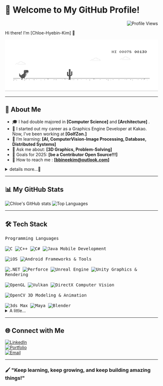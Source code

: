 <!-- 👋 Hi, I’m @Chloe-Hyebin-Kim -->
<!-- 🎓 I had double majored in architectural engineering and computer science. -->
<!-- 👀 I’m interested in 🌌 3D Graphics 👁‍🗨ComputerVision 🥼Image Processing 📐Structural Analysis 🧮Numerical Analysis -->
<!-- 💼 I started out my career as a Graphics Engine Developer at Kakao. Now, I've been working at GolfZon. -->
<!-- 📫 How to reach me 📧 Email : bbineekim@outlook.com -->

[//]: # (You must have a lf before the markdown element when inside a block for it to work: https://stackoverflow.com/questions/29368902/how-can-i-wrap-my-markdown-in-an-html-div)


# 🌟 Welcome to My GitHub Profile!
<p align = "right">
	<img src = "https://komarev.com/ghpvc/?username=Chloe-Hyebin-Kim&style=plastic&color=blueviolet" alt = "Profile Views"/>
</p>
Hi there! I'm [Chloe-Hyebin-Kim] 👋  

<!-- A passionate **[Software Engineer]** from 🌍 **[Korea]**.-->

![Dino](https://raw.githubusercontent.com/wangningkai/wangningkai/master/assets/dino.gif)


---

## 🚀 About Me
- 🎓 I had double majored in **[Computer Science]** and **[Architecture]** .
- 💼 I started out my career as a Graphics Engine Developer at Kakao. Now, I've been working at  **[GolfZon.]**  
- 🌱 I’m learning: **[AI, ComputerVision-Image Processing, Database, Distributed Systems]**  
- 💬 Ask me about: **[3D Graphics,  Problem-Solving]**  
- 🎯 Goals for 2025: **[be a Contributor Open Source!!!]**  
- 📧 How to reach me : **[bbineekim@outlook.com]**

<details>
<summary> details more...👀 </summary>

<div align="left">

```cpp
/**
 * Represents me.
 *
 * @constructor
 *
 * @param {string} Location - Seoul, Republic of Korea 
 * @param {string} Languagues - Korean, English.
 * @param {string} MBTI - INTP.
 * @param {string} Hobbies - Swimming, Basketball, Running, Collecting Books.... (not sure read all)
 * @param {string} stength - Ability to Execute, Responsibility, All-out Efforts.
 * @param {string} weakness - Sometimes be Stubborn..
 * @throws {Punch&Kick} all of bugs.
 *
 * @returns {Object} Chloe-Hyebin-Kim.
 */
```

</div>
</details>

---

## 📊 My GitHub Stats
![Chloe's GitHub stats](https://github-readme-stats.vercel.app/api?username=Chloe-Hyebin-Kim&theme=catppuccin_latte&show_icons=true)
![Top Languages](https://github-readme-stats.vercel.app/api/top-langs/?username=Chloe-Hyebin-Kim&layout=compact&theme=catppuccin_latte)

---

## 🛠️ Tech Stack  

<kbd>
  <kbd>Programming Languages</kbd>
  <br>
  <br>
  <img width="30px" src="https://cdn.jsdelivr.net/gh/devicons/devicon/icons/c/c-original.svg" alt="C" title="C" /> 
  <img width="30px" src="https://cdn.jsdelivr.net/gh/devicons/devicon/icons/cplusplus/cplusplus-original.svg" alt="C++" title="C++" /> 
  <img width="30px" src="https://cdn.jsdelivr.net/gh/devicons/devicon/icons/csharp/csharp-original.svg" alt="C#" title="C#" /> 
  <img width="30px" src="https://cdn.jsdelivr.net/gh/devicons/devicon/icons/java/java-original.svg" alt="Java" title="Java" /> 
</kbd>

<kbd>
  <kbd>Mobile Development</kbd>
  <br>
  <br>
  <img width="30px" src="https://cdn.jsdelivr.net/gh/devicons/devicon/icons/apple/apple-original.svg" alt="iOS" title="iOS" /> 
  <img width="30px" src="https://cdn.jsdelivr.net/gh/devicons/devicon/icons/android/android-original.svg" alt="Android" title="Android" /> 
</kbd>

<kbd>
  <kbd>Frameworks & Tools</kbd>
  <br>
  <br>
  <img width="30px" src="https://img.icons8.com/color/48/512BD4/dot-net.png" alt=".NET" title=".NET" /> 
  <img width="30px" src="https://img.icons8.com/ios-filled/50/404C59/perforce.png" alt="Perforce" title="Perforce" /> 
  <img width="30px" src="https://cdn.jsdelivr.net/gh/devicons/devicon/icons/unrealengine/unrealengine-original.svg" alt="Unreal Engine" title="Unreal Engine" /> 
  <img width="30px" src="https://cdn.jsdelivr.net/gh/devicons/devicon/icons/unity/unity-original.svg" alt="Unity" title="Unity" /> 
</kbd>

<kbd>
  <kbd>Graphics & Rendering</kbd>
  <br>
  <br>
  <img width="30px" src="https://cdn.jsdelivr.net/gh/devicons/devicon/icons/opengl/opengl-original.svg" alt="OpenGL" title="OpenGL" /> 
  <img width="30px" src="https://img.icons8.com/color/48/CB2029/vulkan-logo.png" alt="Vulkan" title="Vulkan" /> 
  <img width="30px" src="https://img.icons8.com/windows/32/0078D6/directx.png" alt="DirectX" title="DirectX" /> 
</kbd>

<kbd>
  <kbd>Computer Vision</kbd>
  <br>
  <br>
  <img width="30px" src="https://img.icons8.com/color/48/FFFFFF/opencv.png" alt="OpenCV" title="OpenCV" /> 
</kbd>

<kbd>
  <kbd>3D Modeling & Animation</kbd>
  <br>
  <br>
  <img width="30px" src="https://img.icons8.com/color/48/000000/3ds-max.png" alt="3ds Max" title="Autodesk 3ds Max" /> 
  <img width="30px" src="https://cdn.jsdelivr.net/gh/devicons/devicon/icons/maya/maya-original.svg" alt="Maya" title="Autodesk Maya" /> 
  <img width="30px" src="https://cdn.jsdelivr.net/gh/devicons/devicon/icons/blender/blender-original.svg" alt="Blender" title="Blender" /> 
</kbd>




<details>
<summary> A little... </summary>
<div>
  <p style="display: inline-block;" align="center">
    <kbd>
      <kbd>Back-end & Front-end & Mobile</kbd>
      <br>
      <br>
      <img width="30px" src="https://cdn.jsdelivr.net/gh/devicons/devicon/icons/nodejs/nodejs-original.svg" alt="nodejs" title="Node.js"/>
      <img width="30px" src="https://github.com/devicons/devicon/blob/v2.15.1/icons/django/django-plain-wordmark.svg" alt="django" title="Django"/>
      <img width="30px" src="https://user-images.githubusercontent.com/25181517/192107858-fe19f043-c502-4009-8c47-476fc89718ad.png" alt="rest" title="REST API"/>
      <img width="30" src="https://user-images.githubusercontent.com/25181517/187070862-03888f18-2e63-4332-95fb-3ba4f2708e59.png" alt="websocket" title="Websocket"/>
	    <img width="30" src="https://user-images.githubusercontent.com/25181517/192107856-aa92c8b1-b615-47c3-9141-ed0d29a90239.png" alt="GraphQL" title="GraphQL"/>
      <img width="30px" src="https://github.com/devicons/devicon/blob/v2.15.1/icons/swift/swift-original.svg" alt="swift" title="SwiftUI"/>
      <img width="30px" src="https://cdn.jsdelivr.net/gh/devicons/devicon/icons/html5/html5-original.svg" alt="html" title="HTML"/> 
      <img width="30px" src="https://cdn.jsdelivr.net/gh/devicons/devicon/icons/css3/css3-plain-wordmark.svg" alt="css" title="CSS"/>  
      <img width="30px" src="https://cdn.jsdelivr.net/gh/devicons/devicon/icons/react/react-original.svg" alt="react" title="Reactjs"/>
    </kbd>
    <kbd>
      <kbd>Database</kbd>
      <br>
      <br>
      <img width="30px" src="https://cdn.jsdelivr.net/gh/devicons/devicon/icons/mysql/mysql-plain.svg" alt="mysql" title="MySQL"/>
      <img width="30px" src="https://cdn.jsdelivr.net/gh/devicons/devicon/icons/mongodb/mongodb-plain.svg" alt="mongodb" title="Mongo DB"/>
      <img width="30px" src="https://cdn.jsdelivr.net/gh/devicons/devicon/icons/redis/redis-original.svg" alt="redis" title="Redis"/>
    </kbd>
    <br>
    <br>
  </p>
</div>
</details>

---

## 🌐 Connect with Me
[![LinkedIn](https://img.shields.io/badge/-LinkedIn-0A66C2?logo=linkedin&logoColor=white&style=for-the-badge)](https://linkedin.com/in/yourusername)  
[![Portfolio](https://img.shields.io/badge/-Portfolio-FF5722?style=for-the-badge)](https://yourportfolio.com)  
[![Email](https://img.shields.io/badge/-Email-EA4335?logo=gmail&logoColor=white&style=for-the-badge)](mailto:youremail@example.com)

---

### 🖌️ "Keep learning, keep growing, and keep building amazing things!"  


<!---
Chloe-Hyebin-Kim/Chloe-Hyebin-Kim is a ✨ special ✨ repository because its `README.md` (this file) appears on your GitHub profile.
You can click the Preview link to take a look at your changes.
--->



